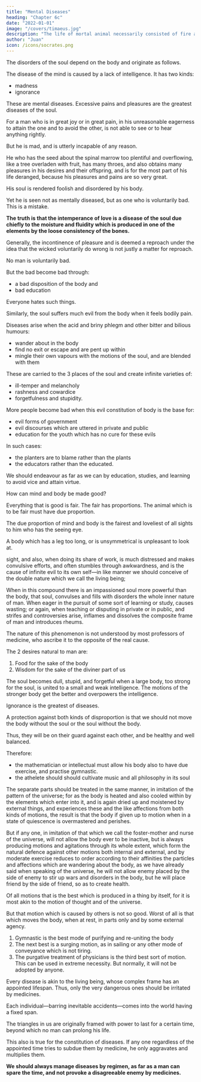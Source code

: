 ```yaml
---
title: "Mental Diseases"
heading: "Chapter 6c"
date: "2022-01-01"
image: "/covers/timaeus.jpg"
description: "The life of mortal animal necessarily consisted of fire and breath. This allowed it to waste away by dissolution and depletion"
author: "Juan"
icon: /icons/socrates.png
---
```



The disorders of the soul depend on the body and originate as follows. 

The disease of the mind is caused by a lack of intelligence. It has two kinds:
- madness
- ignorance

These are mental diseases. Excessive pains and pleasures are the greatest diseases of the soul. 

For a man who is in great joy or in great pain, in his unreasonable eagerness to attain the one and to avoid the other, is not able to see or to hear anything rightly.

But he is mad, and is utterly incapable of any reason. 

He who has the seed about the spinal marrow too plentiful and overflowing, like a tree overladen with fruit, has many throes, and also obtains many pleasures in his desires and their offspring, and is for the most part of his life deranged, because his pleasures and pains are so very great. 

His soul is rendered foolish and disordered by his body. 

Yet he is seen not as mentally diseased, but as one who is voluntarily bad. This is a mistake. 

**The truth is that the intemperance of love is a disease of the soul due chiefly to the moisture and fluidity which is produced in one of the elements by the loose consistency of the bones.** 

Generally, the incontinence of pleasure and is deemed a reproach under the idea that the wicked voluntarily do wrong is not justly a matter for reproach. 

No man is voluntarily bad. 

But the bad become bad through:
- a bad disposition of the body and
- bad education

Everyone hates such things<!--  which are hateful to every man and happen to him against his will -->. 

Similarly, the soul suffers much evil from the body when it feels bodily pain. 

Diseases arise when the acid and briny phlegm and other bitter and bilious humours:
- wander about in the body
- find no exit or escape and are pent up within
- mingle their own vapours with the motions of the soul, and are blended with them

These are carried to the 3 places of the soul and create infinite varieties of:
- ill-temper and melancholy
- rashness and cowardice
- forgetfulness and stupidity. 


More people become bad <!-- from two causes which are entirely beyond our control. --> when this evil constitution of body is the base for:
- evil forms of government
- evil discourses which are uttered in private and public
- education for the youth which has no cure for these evils 

In such cases:
- the planters are to blame rather than the plants
- the educators rather than the educated. 

We should endeavour as far as we can by education, studies, and learning to avoid vice and attain virtue<!-- ; this, however, is part of another subject -->.


How can mind and body be made good?
<!-- There is a corresponding enquiry concerning the mode of treatment by which the mind and the body are to be preserved, about which it is meet and right that I should say a word in turn; for it is more our duty to speak of the good than of the evil.  -->

Everything that is good is fair. The fair has <!-- is not without --> proportions. The animal which is to be fair must have due proportion. 

<!-- Now we perceive lesser symmetries or proportions and reason about them, but of the highest and greatest we take no heed; for there is no proportion or disproportion more productive of health and disease, and virtue and vice, than that between soul and body. 

This however we do not perceive, nor do we reflect that when a weak or small frame is the vehicle of a great and mighty soul, or conversely, when a little soul is encased in a large body, then the whole animal is not fair, for it lacks the most important of all symmetries.  -->

The due proportion of mind and body is the fairest and loveliest of all sights to him who has the seeing eye. 

A body which has a leg too long, or is unsymmetrical is unpleasant to look at. 


 sight, and also, when doing its share of work, is much distressed and makes convulsive efforts, and often stumbles through awkwardness, and is the cause of infinite evil to its own self—in like manner we should conceive of the double nature which we call the living being; 

When in this compound there is an impassioned soul more powerful than the body, that soul, convulses and fills with disorders the whole inner nature of man. When eager in the pursuit of some sort of learning or study, causes wasting; or again, when teaching or disputing in private or in public, and strifes and controversies arise, inflames and dissolves the composite frame of man and introduces rheums. 

The nature of this phenomenon is not understood by most professors of medicine, who ascribe it to the opposite of the real cause. 

The 2 desires natural to man are:
1. Food for the sake of the body
2. Wisdom for the sake of the diviner part of us

The soul becomes dull, stupid, and forgetful when a large body, too strong for the soul, is united to a small and weak intelligence. The motions of the stronger body get the better and overpowers the intelligence.

Ignorance is the greatest of diseases. 

A protection against both kinds of disproportion is that we should not move the body without the soul or the soul without the body. 

Thus, they will be on their guard against each other, and be healthy and well balanced.

Therefore:
- the mathematician or intellectual <!-- any one else whose thoughts are much absorbed in some intellectual pursuit, --> must allow his body also to have due exercise, and practise gymnastic.
- the athelete <!-- He who is careful to fashion the body, --> should <!-- impart to the soul its proper motions, and --> should cultivate music and all philosophy in its soul
<!-- , if he would deserve to be called truly fair and truly good. -->

The separate parts should be treated in the same manner, in imitation of the pattern of the universe; for as the body is heated and also cooled within by the elements which enter into it, and is again dried up and moistened by external things, and experiences these and the like affections from both kinds of motions, the result is that the body if given up to motion when in a state of quiescence is overmastered and perishes.

But if any one, in imitation of that which we call the foster-mother and nurse of the universe, will not allow the body ever to be inactive, but is always producing motions and agitations through its whole extent, which form the natural defence against other motions both internal and external, and by moderate exercise reduces to order according to their affinities the particles and affections which are wandering about the body, as we have already said when speaking of the universe, he will not allow enemy placed by the side of enemy to stir up wars and disorders in the body, but he will place friend by the side of friend, so as to create health. 

Of all motions that is the best which is produced in a thing by itself, for it is most akin to the motion of thought and of the universe. 

But that motion which is caused by others is not so good. Worst of all is that which moves the body, when at rest, in parts only and by some external agency. 

1. Gymnastic is the best mode of purifying and re-uniting the body
2. The next best is a surging motion, as in sailing or any other mode of conveyance which is not tiring. 
3. The purgative treatment of physicians is the third best sort of motion. This can be used in extreme necessity. But normally, it will not be adopted by anyone. 


Every disease is akin to the living being, whose complex frame has an appointed lifespan. Thus, only the very dangerous ones should be irritated by medicines.

Each individual—barring inevitable accidents—comes into the world having a fixed span. 

The triangles in us are originally framed with power to last for a certain time, beyond which no man can prolong his life.

This also is true for the constitution of diseases. If any one regardless of the appointed time tries to subdue them by medicine, he only aggravates and multiplies them. 

**We should always manage diseases by regimen, as far as a man can spare the time, and not provoke a disagreeable enemy by medicines.**

<!-- Enough of the composite animal, and of the body which is a part of him, and of the manner in which a man may train and be trained by himself so as to live most according to reason= and we must above and before all provide that the element which is to train him shall be the fairest and best adapted to that purpose. 

A minute discussion of this subject would be a serious task; but if, as before, I am to give only an outline, the subject may not unfitly be summed up as follows. -->

